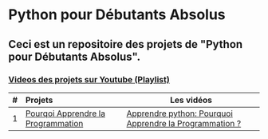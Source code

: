 # Python pour Débutants Absolus

## Ceci est un repositoire des projets de "Python pour Débutants Absolus".

### [Videos des projets sur Youtube (Playlist)](https://www.youtube.com/watch?v=I2saPNqofXE&list=PLf--0EtRVhJFdYV-PkTsBQN0BMwzxY0_u)


| # |             Projets                                        |                                               Les vidéos                               |          
| --|:------------------------------------------------------------------------------------------------------------------------------|-------------------- |
| 1 |  [Pourqoi Apprendre la Programmation](https://github.com/zarifoudjibril/python_pour_debutants_absolus/tree/main/chapitre_1)   | [Apprendre python: Pourquoi Apprendre la Programmation ?](https://www.youtube.com/watch?v=I2saPNqofXE&list=PLf--0EtRVhJFdYV-PkTsBQN0BMwzxY0_u)  | 

